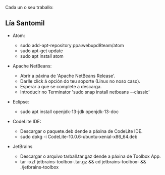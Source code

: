 Cada un o seu traballo:

## Lía Santomil

- Atom: 
    - sudo add-apt-repository ppa:webupd8team/atom
    - sudo apt-get update
    - sudo apt install atom

- Apache NetBeans:
    - Abrir a páxina de 'Apache NetBeans Release'.
    - Darlle click á opción do teu soporte (Linux no noso caso).
    - Esperar a que se complete a descarga. 
    - Introducir no Terminator 'sudo snap install netbeans --classic'

- Eclipse:
    - sudo apt install openjdk-13-jdk openjdk-13-doc

- CodeLite IDE:
    - Descargar o paquete.deb dende a páxina de CodeLite IDE.
    - sudo dpkg -i CodeLite-10.0.6-ubuntu-xenial-x86_64.deb

- JetBrains
    - Descargar o arquivo tarball.tar.gaz dende a páxina de Toolbox App.
    - tar -xzf jetbrains-toolbox-<build>.tar.gz && cd jetbrains-toolbox-<build> && ./jetbrains-toolbox
